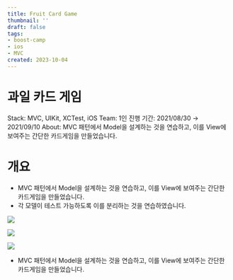 ```yaml
---
title: Fruit Card Game
thumbnail: ''
draft: false
tags:
- boost-camp
- ios
- MVC
created: 2023-10-04
---
```


# 과일 카드 게임

Stack: MVC, UIKit, XCTest, iOS
Team: 1인
진행 기간: 2021/08/30 → 2021/09/10
About: MVC 패턴에서 Model을 설계하는 것을 연습하고, 이를 View에 보여주는 간단한 카드게임을 만들었습니다.

# 개요

* MVC 패턴에서 Model을 설계하는 것을 연습하고, 이를 View에 보여주는 간단한 카드게임을 만들었습니다.
* 각 모델이 테스트 가능하도록 이를 분리하는 것을 연습하였습니다.

![](Pasted%20image%2020231004194708.jpg)

![](131507083-68d4a6c6-3f27-4a0b-9b32-29041496ff7d.gif)

![](131506299-39a573fc-eefd-4da2-a5bc-024eb93a980f.gif)

* MVC 패턴에서 Model을 설계하는 것을 연습하고, 이를 View에 보여주는 간단한 카드게임을 만들었습니다.
